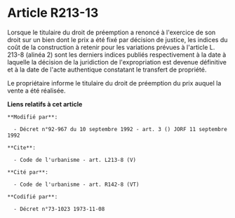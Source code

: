 # Article R213-13

Lorsque le titulaire du droit de préemption a renoncé à l'exercice de son droit sur un bien dont le prix a été fixé par
décision de justice, les indices du coût de la construction à retenir pour les variations prévues à l'article L. 213-8
(alinéa 2) sont les derniers indices publiés respectivement à la date à laquelle la décision de la juridiction de
l'expropriation est devenue définitive et à la date de l'acte authentique constatant le transfert de propriété. 

Le propriétaire informe le titulaire du droit de préemption du prix auquel la vente a été réalisée.

**Liens relatifs à cet article**

	**Modifié par**:

	  - Décret n°92-967 du 10 septembre 1992 - art. 3 () JORF 11 septembre 1992

	**Cite**:

	  - Code de l'urbanisme - art. L213-8 (V)

	**Cité par**:

	  - Code de l'urbanisme - art. R142-8 (VT)

	**Codifié par**:

	  - Décret n°73-1023 1973-11-08
